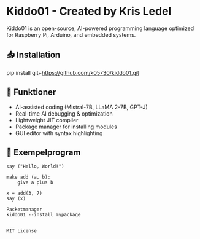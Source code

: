 # Kiddo01 - Created by Kris Ledel
Kiddo01 is an open-source, AI-powered programming language optimized for Raspberry Pi, Arduino, and embedded systems.

## 📥 Installation
pip install git+https://github.com/k05730/kiddo01.git


## 🚀 Funktioner
- AI-assisted coding (Mistral-7B, LLaMA 2-7B, GPT-J)
- Real-time AI debugging & optimization
- Lightweight JIT compiler
- Package manager for installing modules
- GUI editor with syntax highlighting

## 🏁 Exempelprogram
```kiddo01
say ("Hello, World!")

make add (a, b):
    give a plus b

x = add(3, 7)
say (x)

Packetmanager
kiddo01 --install mypackage


MIT License